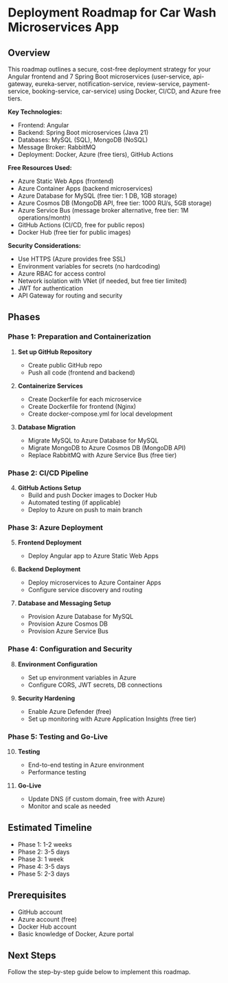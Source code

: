 # Deployment Roadmap for Car Wash Microservices App

## Overview
This roadmap outlines a secure, cost-free deployment strategy for your Angular frontend and 7 Spring Boot microservices (user-service, api-gateway, eureka-server, notification-service, review-service, payment-service, booking-service, car-service) using Docker, CI/CD, and Azure free tiers.

**Key Technologies:**
- Frontend: Angular
- Backend: Spring Boot microservices (Java 21)
- Databases: MySQL (SQL), MongoDB (NoSQL)
- Message Broker: RabbitMQ
- Deployment: Docker, Azure (free tiers), GitHub Actions

**Free Resources Used:**
- Azure Static Web Apps (frontend)
- Azure Container Apps (backend microservices)
- Azure Database for MySQL (free tier: 1 DB, 1GB storage)
- Azure Cosmos DB (MongoDB API, free tier: 1000 RU/s, 5GB storage)
- Azure Service Bus (message broker alternative, free tier: 1M operations/month)
- GitHub Actions (CI/CD, free for public repos)
- Docker Hub (free tier for public images)

**Security Considerations:**
- Use HTTPS (Azure provides free SSL)
- Environment variables for secrets (no hardcoding)
- Azure RBAC for access control
- Network isolation with VNet (if needed, but free tier limited)
- JWT for authentication
- API Gateway for routing and security

## Phases

### Phase 1: Preparation and Containerization
1. **Set up GitHub Repository**
   - Create public GitHub repo
   - Push all code (frontend and backend)

2. **Containerize Services**
   - Create Dockerfile for each microservice
   - Create Dockerfile for frontend (Nginx)
   - Create docker-compose.yml for local development

3. **Database Migration**
   - Migrate MySQL to Azure Database for MySQL
   - Migrate MongoDB to Azure Cosmos DB (MongoDB API)
   - Replace RabbitMQ with Azure Service Bus (free tier)

### Phase 2: CI/CD Pipeline
4. **GitHub Actions Setup**
   - Build and push Docker images to Docker Hub
   - Automated testing (if applicable)
   - Deploy to Azure on push to main branch

### Phase 3: Azure Deployment
5. **Frontend Deployment**
   - Deploy Angular app to Azure Static Web Apps

6. **Backend Deployment**
   - Deploy microservices to Azure Container Apps
   - Configure service discovery and routing

7. **Database and Messaging Setup**
   - Provision Azure Database for MySQL
   - Provision Azure Cosmos DB
   - Provision Azure Service Bus

### Phase 4: Configuration and Security
8. **Environment Configuration**
   - Set up environment variables in Azure
   - Configure CORS, JWT secrets, DB connections

9. **Security Hardening**
   - Enable Azure Defender (free)
   - Set up monitoring with Azure Application Insights (free tier)

### Phase 5: Testing and Go-Live
10. **Testing**
    - End-to-end testing in Azure environment
    - Performance testing

11. **Go-Live**
    - Update DNS (if custom domain, free with Azure)
    - Monitor and scale as needed

## Estimated Timeline
- Phase 1: 1-2 weeks
- Phase 2: 3-5 days
- Phase 3: 1 week
- Phase 4: 3-5 days
- Phase 5: 2-3 days

## Prerequisites
- GitHub account
- Azure account (free)
- Docker Hub account
- Basic knowledge of Docker, Azure portal

## Next Steps
Follow the step-by-step guide below to implement this roadmap.
